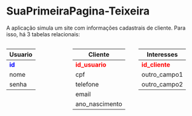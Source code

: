 # SuaPrimeiraPagina-Teixeira

A aplicação simula um site com informações cadastrais de cliente. Para isso, há 3 tabelas relacionais:

<div style="display: flex; gap: 20px;">

<!-- Tabela Usuario -->
<table>
  <thead>
    <tr>
      <th>Usuario</th>
    </tr>
  </thead>
  <tbody>
    <tr>
      <td><b style="color:blue;">id</b></td>
    </tr>
    <tr>
      <td>nome</td>
    </tr>
    <tr>
      <td>senha</td>
    </tr>
  </tbody>
</table>

<!-- Tabela Cliente -->
<table>
  <thead>
    <tr>
      <th>Cliente</th>
    </tr>
  </thead>
  <tbody>
    <tr>
      <td><b style="color:red;">id_usuario</b></td>
    </tr>
    <tr>
      <td>cpf</td>
    </tr>
    <tr>
      <td>telefone</td>
    </tr>
    <tr>
      <td>email</td>
    </tr>
    <tr>
      <td>ano_nascimento</td>
    </tr>
  </tbody>
</table>

<!-- Tabela Interesses -->
<table>
  <thead>
    <tr>
      <th>Interesses</th>
    </tr>
  </thead>
  <tbody>
    <tr>
      <td><b style="color:red;">id_cliente</b></td>
    </tr>
    <tr>
      <td>outro_campo1</td>
    </tr>
    <tr>
      <td>outro_campo2</td>
    </tr>
  </tbody>
</table>

</div>

